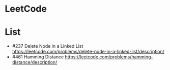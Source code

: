 # LeetCode

# List
+ #237 Delete Node in a Linked List https://leetcode.com/problems/delete-node-in-a-linked-list/description/
+ #461 Hamming Distance https://leetcode.com/problems/hamming-distance/description/

